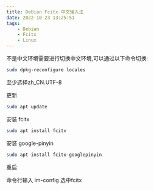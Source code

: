 ```yaml
---
title: Debian Fcitx 中文输入法
date: 2022-10-23 13:25:51
tags:
	- Debian
	- Fcitx
	- Linux
---
```

不是中文环境需要进行切换中文环境<!--more-->,可以通过以下命令切换:

```bash
sudo dpkg-reconfigure locales
```

至少选择zh_CN.UTF-8

更新

```bash
sudo apt update 
```

安装 fcitx

```bash
sudo apt install fcitx
```

安装 google-pinyin

```bash
sudo apt install fcitx-googlepinyin
```

重启

命令行输入 im-config 选中fcitx
